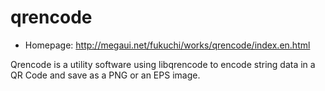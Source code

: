 # qrencode

* Homepage: http://megaui.net/fukuchi/works/qrencode/index.en.html

Qrencode is a utility software using libqrencode to encode string data in
 a QR Code and save as a PNG or an EPS image.
